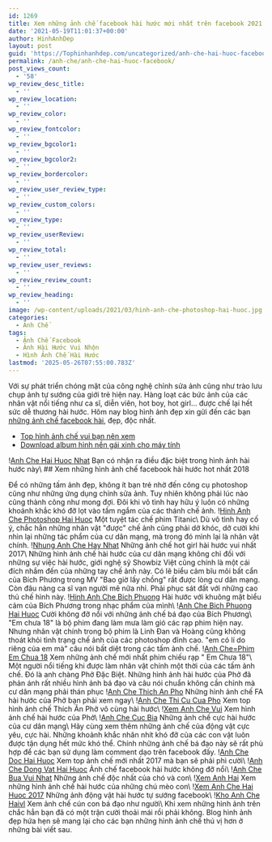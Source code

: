```yaml
---
id: 1269
title: Xem những ảnh chế facebook hài hước mới nhất trên facebook 2021
date: '2021-05-19T11:01:37+00:00'
author: HinhAnhDep
layout: post
guid: 'https://Tophinhanhdep.com/uncategorized/anh-che-hai-huoc-facebook/'
permalink: /anh-che/anh-che-hai-huoc-facebook/
post_views_count:
  - '58'
wp_review_desc_title:
  - ''
wp_review_location:
  - ''
wp_review_color:
  - ''
wp_review_fontcolor:
  - ''
wp_review_bgcolor1:
  - ''
wp_review_bgcolor2:
  - ''
wp_review_bordercolor:
  - ''
wp_review_user_review_type:
  - ''
wp_review_custom_colors:
  - ''
wp_review_type:
  - ''
wp_review_userReview:
  - ''
wp_review_total:
  - ''
wp_review_user_reviews:
  - ''
wp_review_review_count:
  - ''
wp_review_heading:
  - ''
image: /wp-content/uploads/2021/03/hinh-anh-che-photoshop-hai-huoc.jpg
categories:
  - Ảnh Chế
tags:
  - Ảnh Chế Facebook
  - Ảnh Hài Hước Vui Nhộn
  - Hình Ảnh Chế Hài Hước
lastmod: '2025-05-26T07:55:00.783Z'
---
```

Với sự phát triển chóng mặt của công nghệ chỉnh sửa ảnh cũng như trào lưu chụp ảnh tự sướng của giới trẻ hiện nay. Hàng loạt các bức ảnh của các nhân vật nổi tiếng như ca sĩ, diễn viên, hot boy, hot girl... được chế lại hết sức dễ thương hài hước. Hôm nay blog hình ảnh đẹp xin gửi đến các bạn [những ảnh chế facebook hài](https://tophinhanhdep.com/anh-che/anh-che-hai-huoc-facebook/), đẹp, độc nhất.

- [Top hình ảnh chế vui bạn nên xem](https://tophinhanhdep.com/anh-che/hinh-che-vui/)
- [Download album hình nền gái xinh cho máy tính](https://tophinhanhdep.com/hinh-nen-dep/hinh-nen-dien-thoai-gai-xinh/)

\![Anh Che Hai Huoc Nhat](https://tophinhanhdep.com/wp-content/uploads/2021/03/anh-che-hai-huoc-nhat-257x300.jpg) Bạn có nhận ra điều đặc biệt trong hình ảnh hài hước này\ ## Xem những hình ảnh chế facebook hài hước hot nhất 2018

Để có những tấm ảnh đẹp, không ít bạn trẻ nhờ đến công cụ photoshop cũng như những ứng dụng chỉnh sửa ảnh. Tuy nhiên không phải lúc nào cũng thành công như mong đợi. Đôi khi vô tình hay hữu ý luôn có những khoảnh khắc khó đỡ lọt vào tầm ngắm của các thánh chế ảnh. \![Hinh Anh Che Photoshop Hai Huoc](https://tophinhanhdep.com/wp-content/uploads/2021/03/hinh-anh-che-photoshop-hai-huoc-300x200.jpg) Một tuyệt tác chế phim Titanic\ Dù vô tình hay cố ý, chắc hẳn những nhân vật "được" chế ảnh cũng phải dở khóc, dở cười khi nhìn lại những tác phẩm của cư dân mạng, mà trong đó mình lại là nhân vật chính. \![Nhung Anh Che Hay Nhat](https://tophinhanhdep.com/wp-content/uploads/2021/03/nhung-anh-che-hay-nhat-257x300.jpg) Những ảnh chế hot girl hài hước vui nhất 2017\ Những hình ảnh chế hài hước của cư dân mạng không chỉ đối với những sự việc hài hước, giới nghệ sỹ Showbiz Việt cũng chính là một cái đích nhắm đến của những tay chế ảnh này. Có lẽ biểu cảm bĩu môi bất cẩn của Bích Phương trong MV "Bao giờ lấy chồng" rất được lòng cư dân mạng. Còn đâu nàng ca sĩ vạn người mê nữa nhỉ. Phải phục sát đất với những cao thủ chế hình này. \![Hinh Anh Che Bich Phuong](https://tophinhanhdep.com/wp-content/uploads/2021/03/hinh-anh-che-Bich-Phuong-300x200.jpg) Hài hước với khuông mặt biểu cảm của Bích Phương trong nhạc phẩm của mình\ \![Anh Che Bich Phuong Hai Huoc](https://tophinhanhdep.com/wp-content/uploads/2021/03/anh-che-Bich-Phuong-hai-huoc-300x275.png) Cười không đỡ nổi với những ảnh chế bá đạo của Bích Phương\ "Em chưa 18" là bộ phim đang làm mưa làm gió các rạp phim hiện nay. Nhưng nhân vật chính trong bộ phim là Linh Đan và Hoàng cũng không thoát khỏi tình trạng chế ảnh của các photoshop đỉnh cao. "em có lí do riêng của em mà" câu nói bất diệt trong các tấm ảnh chế. \![Anh Che=Phim Em Chua 18](https://tophinhanhdep.com/wp-content/uploads/2021/03/anh-chephim-em-chua-18-300x255.jpg) Xem những ảnh chế mới nhất phim chiếu rạp " Em Chưa 18"\ Một người nổi tiếng khi được làm nhân vật chính một thời của các tấm ảnh chế. Đó là anh chàng Phở Đặc Biệt. Những hình ảnh hài hước của Phở đã phản ánh rất nhiều hình ảnh bá đạo và câu nói chuẩn không cần chỉnh mà cư dân mạng phải thán phục \![Anh Che Thich An Pho](https://tophinhanhdep.com/wp-content/uploads/2021/03/anh-che-thich-an-pho-300x300.jpg) Những hình ảnh chế FA hài hước của Phở bạn phải xem ngay\ \![Anh Che Thi Cu Cua Pho](https://tophinhanhdep.com/wp-content/uploads/2021/03/anh-che-thi-cu-cua-pho-300x300.jpg) Xem top hình ảnh chế Thích Ăn Phở vô cùng hài hước\ \![Xem Anh Che Vui](https://tophinhanhdep.com/wp-content/uploads/2021/03/xem-anh-che-vui-300x300.jpg) Xem hình ảnh chế hài hước của Phở\ \![Anh Che Cuc Bia](https://tophinhanhdep.com/wp-content/uploads/2021/03/anh-che-cuc-bia-300x300.jpg) Những ảnh chế cực hài hước của cư dân mạng\ Hãy cùng xem thêm những ảnh chế của động vật cực yêu, cực hài. Những khoảnh khắc nhăn nhít khó đỡ của các con vật luôn được tận dụng hết mức khó thể. Chính những ảnh chế bá đạo này sẽ rất phù hợp để các bạn sử dụng làm comment dạo trên facebook đấy. \![Anh Che Doc Hai Huoc](https://tophinhanhdep.com/wp-content/uploads/2021/03/anh-che-doc-hai-huoc-300x200.jpg) Xem top ảnh chế mới nhất 2017 mà bạn sẽ phải phì cười\ \![Anh Che Dong Vat Hai Huoc](https://tophinhanhdep.com/wp-content/uploads/2021/03/anh-che-dong-vat-hai-huoc-300x200.jpg) Ảnh chế facebook hài hước không đỡ nổi\ \![Anh Che Bua Vui Nhat](https://tophinhanhdep.com/wp-content/uploads/2021/03/anh-che-bua-vui-nhat-300x250.jpg) Những ảnh chế độc nhất của chó và con\ \![Xem Anh Hai](https://tophinhanhdep.com/wp-content/uploads/2021/03/xem-anh-hai-225x300.jpg) Xem những hình ảnh chế hài hước của những chú mèo con\ \![Xem Anh Che Hai Huoc 2017](https://tophinhanhdep.com/wp-content/uploads/2021/03/xem-anh-che-hai-huoc-2017-300x200.jpg) Những ảnh động vật hài hước tự sướng facebook\ \![Kho Anh Che Haivl](https://tophinhanhdep.com/wp-content/uploads/2021/03/kho-anh-che-haivl-300x225.jpg) Xem ảnh chế cún con bá đạo như người\ Khi xem những hình ảnh trên chắc hẳn bạn đã có một trận cười thoải mái rồi phải không. Blog hình ảnh đẹp hứa hẹn sẽ mang lại cho các bạn những hình ảnh chế thú vị hơn ở những bài viết sau.
